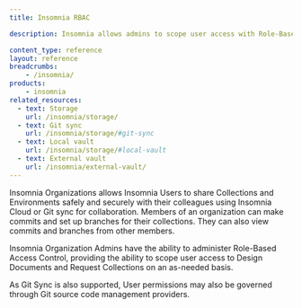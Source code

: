 ```yaml
---
title: Insomnia RBAC

description: Insomnia allows admins to scope user access with Role-Based Access Control.

content_type: reference
layout: reference
breadcrumbs: 
    - /insomnia/
products:
    - insomnia
related_resources:
  - text: Storage
    url: /insomnia/storage/
  - text: Git sync
    url: /insomnia/storage/#git-sync
  - text: Local vault
    url: /insomnia/storage/#local-vault
  - text: External vault
    url: /insomnia/external-vault/
---
```


Insomnia Organizations allows Insomnia Users to share Collections and Environments safely and securely with their colleagues using Insomnia Cloud or Git sync for collaboration.
Members of an organization can make commits and set up branches for their collections. They can also view commits and branches from other members.

Insomnia Organization Admins have the ability to administer Role-Based Access Control, providing the ability to scope user access to Design Documents and Request Collections on an as-needed basis.

As Git Sync is also supported, User permissions may also be governed through Git source code management providers.